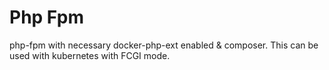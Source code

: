 # Php Fpm

php-fpm with necessary docker-php-ext enabled & composer. This can be used with kubernetes with FCGI mode.